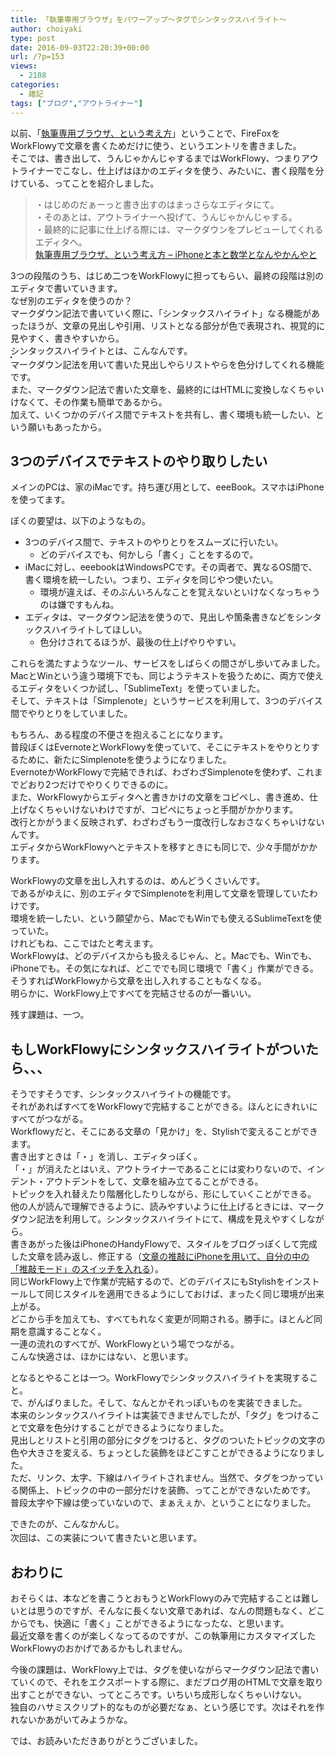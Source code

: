 ```yaml
---
title: 「執筆専用ブラウザ」をパワーアップ〜タグでシンタックスハイライト〜
author: choiyaki
type: post
date: 2016-09-03T22:20:39+00:00
url: /?p=153
views:
  - 2108
categories:
  - 雑記
tags: ["ブログ","アウトライナー"]
---
```

以前、「[執筆専用ブラウザ、という考え方][1]」ということで、FireFoxをWorkFlowyで文章を書くためだけに使う、というエントリを書きました。  
そこでは、書き出して、うんじゃかんじゃするまではWorkFlowy、つまりアウトライナーでこなし、仕上げはほかのエディタを使う、みたいに、書く段階を分けている、ってことを紹介しました。

> ・はじめのだぁーっと書き出すのはまっさらなエディタにて。  
> ・そのあとは、アウトライナーへ投げて、うんじゃかんじゃする。  
> ・最終的に記事に仕上げる際には、マークダウンをプレビューしてくれるエディタへ。  
> [執筆専用ブラウザ、という考え方 – iPhoneと本と数学となんやかんやと][1] 

3つの段階のうち、はじめ二つをWorkFlowyに担ってもらい、最終の段階は別のエディタで書いていきます。  
なぜ別のエディタを使うのか？  
マークダウン記法で書いていく際に、「シンタックスハイライト」なる機能があったほうが、文章の見出しや引用、リストとなる部分が色で表現され、視覚的に見やすく、書きやすいから。  
シンタックスハイライトとは、こんなんです。  
<a href="https://www.flickr.com/photos/57988299@N08/29290789122" target="_blank" rel="nofollow"><img src="https://i0.wp.com/farm9.static.flickr.com/8098/29290789122_4c9a460cf6.jpg?w=660" alt="" title="キャプチャ by choiyaki, on Flickr" style="border: 1px solid black;" data-recalc-dims="1" /></a>  
マークダウン記法を用いて書いた見出しやらリストやらを色分けしてくれる機能です。  
また、マークダウン記法で書いた文章を、最終的にはHTMLに変換しなくちゃいけなくて、その作業も簡単であるから。  
加えて、いくつかのデバイス間でテキストを共有し、書く環境も統一したい、という願いもあったから。

## 3つのデバイスでテキストのやり取りしたい

メインのPCは、家のiMacです。持ち運び用として、eeeBook。スマホはiPhoneを使ってます。

ぼくの要望は、以下のようなもの。

  * 3つのデバイス間で、テキストのやりとりをスムーズに行いたい。 
      * どのデバイスでも、何かしら「書く」ことをするので。
  * iMacに対し、eeebookはWindowsPCです。その両者で、異なるOS間で、書く環境を統一したい。つまり、エディタを同じやつ使いたい。 
      * 環境が違えば、そのぶんいろんなことを覚えないといけなくなっちゃうのは嫌ですもんね。
  * エディタは、マークダウン記法を使うので、見出しや箇条書きなどをシンタックスハイライトしてほしい。 
      * 色分けされてるほうが、最後の仕上げやりやすい。

これらを満たすようなツール、サービスをしばらくの間さがし歩いてみました。  
MacとWinという違う環境下でも、同じようテキストを扱うために、両方で使えるエディタをいくつか試し、「SublimeText」を使っていました。  
そして、テキストは「Simplenote」というサービスを利用して、3つのデバイス間でやりとりをしていました。

もちろん、ある程度の不便さを抱えることになります。  
普段ぼくはEvernoteとWorkFlowyを使っていて、そこにテキストをやりとりするために、新たにSimplenoteを使うようになりました。  
EvernoteかWorkFlowyで完結できれば、わざわざSimplenoteを使わず、これまでどおり2つだけでやりくりできるのに。  
また、WorkFlowyからエディタへと書きかけの文章をコピペし、書き進め、仕上げなくちゃいけないわけですが、コピペにちょっと手間がかかります。  
改行とかがうまく反映されず、わざわざもう一度改行しなおさなくちゃいけないんです。  
エディタからWorkFlowyへとテキストを移すときにも同じで、少々手間がかかります。

WorkFlowyの文章を出し入れするのは、めんどうくさいんです。  
であるがゆえに、別のエディタでSimplenoteを利用して文章を管理していたわけです。  
環境を統一したい、という願望から、MacでもWinでも使えるSublimeTextを使っていた。  
けれどもね、ここではたと考えます。  
WorkFlowyは、どのデバイスからも扱えるじゃん、と。Macでも、Winでも、iPhoneでも。その気になれば、どこででも同じ環境で「書く」作業ができる。  
そうすればWorkFlowyから文章を出し入れすることもなくなる。  
明らかに、WorkFlowy上ですべてを完結させるのが一番いい。

残す課題は、一つ。

## もしWorkFlowyにシンタックスハイライトがついたら、、、

そうですそうです、シンタックスハイライトの機能です。  
それがあればすべてをWorkFlowyで完結することができる。ほんとにきれいにすべてがつながる。  
Workflowyだと、そこにある文章の「見かけ」を、Stylishで変えることができます。  
書き出すときは「・」を消し、エディタっぽく。  
「・」が消えたとはいえ、アウトライナーであることには変わりないので、インデント・アウトデントをして、文章を組み立てることができる。  
トピックを入れ替えたり階層化したりしながら、形にしていくことができる。  
他の人が読んで理解できるように、読みやすいように仕上げるときには、マークダウン記法を利用して。シンタックスハイライトにて、構成を見えやすくしながら。  
書きあがった後はiPhoneのHandyFlowyで、スタイルをブログっぽくして完成した文章を読み返し、修正する（[文章の推敲にiPhoneを用いて、自分の中の「推敲モード」のスイッチを入れる][2]）。  
同じWorkFlowy上で作業が完結するので、どのデバイスにもStylishをインストールして同じスタイルを適用できるようにしておけば、まったく同じ環境が出来上がる。  
どこから手を加えても、すべてもれなく変更が同期される。勝手に。ほとんど同期を意識することなく。  
一連の流れのすべてが、WorkFlowyという場でつながる。  
こんな快適さは、ほかにはない、と思います。

となるとやることは一つ。WorkFlowyでシンタックスハイライトを実現すること。  
で、がんばりました。そして、なんとかそれっぽいものを実装できました。  
本来のシンタックスハイライトは実装できませんでしたが、「タグ」をつけることで文章を色分けすることができるようになりました。  
見出しとリストと引用の部分にタグをつけると、タグのついたトピックの文字の色や大きさを変える、ちょっとした装飾をほどこすことができるようになりました。  
ただ、リンク、太字、下線はハイライトされません。当然で、タグをつかっている関係上、トピックの中の一部分だけを装飾、ってことができないためです。  
普段太字や下線は使っていないので、まぁえぇか、ということになりました。

できたのが、こんなかんじ。  
<a href="https://www.flickr.com/photos/57988299@N08/29399154975" target="_blank" rel="nofollow"><img src="https://i0.wp.com/farm9.static.flickr.com/8546/29399154975_bc299efce3.jpg?w=660" alt="" title="キャプチャ by choiyaki, on Flickr" style="border: 1px solid black;" data-recalc-dims="1" /></a>  
次回は、この実装について書きたいと思います。

## おわりに

おそらくは、本などを書こうとおもうとWorkFlowyのみで完結することは難しいとは思うのですが、そんなに長くない文章であれば、なんの問題もなく、どこからでも、快適に「書く」ことができるようになったな、と思います。  
最近文章を書くのが楽しくなってるのですが、この執筆用にカスタマイズしたWorkFlowyのおかげであるかもしれません。

今後の課題は、WorkFlowy上では、タグを使いながらマークダウン記法で書いていくので、それをエクスポートする際に、まだブログ用のHTMLで文章を取り出すことができない、ってところです。いちいち成形しなくちゃいけない。  
独自のハサミスクリプト的なものが必要だなぁ、という感じです。次はそれを作れないかあがいてみようかな。

では、お読みいただきありがとうございました。

 [1]: https://choiyaki.com/?p=106
 [2]: https://choiyaki.com/?p=148